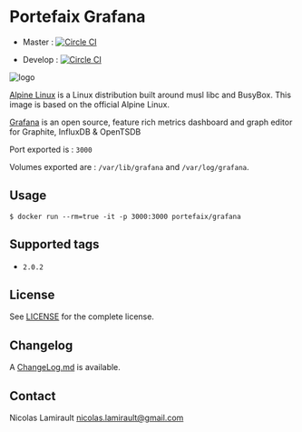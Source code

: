 # Portefaix Grafana

* Master :
[![Circle CI](https://circleci.com/gh/portefaix/docker-grafana/tree/master.svg?style=svg)](https://circleci.com/gh/portefaix/docker-grafana/tree/master)

* Develop :
[![Circle CI](https://circleci.com/gh/portefaix/docker-grafana/tree/develop.svg?style=svg)](https://circleci.com/gh/portefaix/docker-grafana/tree/develop)


![logo](http://pkgs.alpinelinux.org/assets/alpinelinux-logo.svg)

[Alpine Linux][] is a Linux distribution built around musl libc and BusyBox.
This image is based on the official Alpine Linux.

[Grafana][] is an open source, feature rich metrics dashboard and graph editor for
Graphite, InfluxDB & OpenTSDB

Port exported is : `3000`

Volumes exported are : `/var/lib/grafana` and `/var/log/grafana`.

## Usage

    $ docker run --rm=true -it -p 3000:3000 portefaix/grafana

## Supported tags

- `2.0.2`

## License

See [LICENSE](LICENSE) for the complete license.


## Changelog

A [ChangeLog.md](ChangeLog.md) is available.


## Contact

Nicolas Lamirault <nicolas.lamirault@gmail.com>


[Alpine Linux]: http://www.alpinelinux.org

[Grafana]: http://grafana.org/
